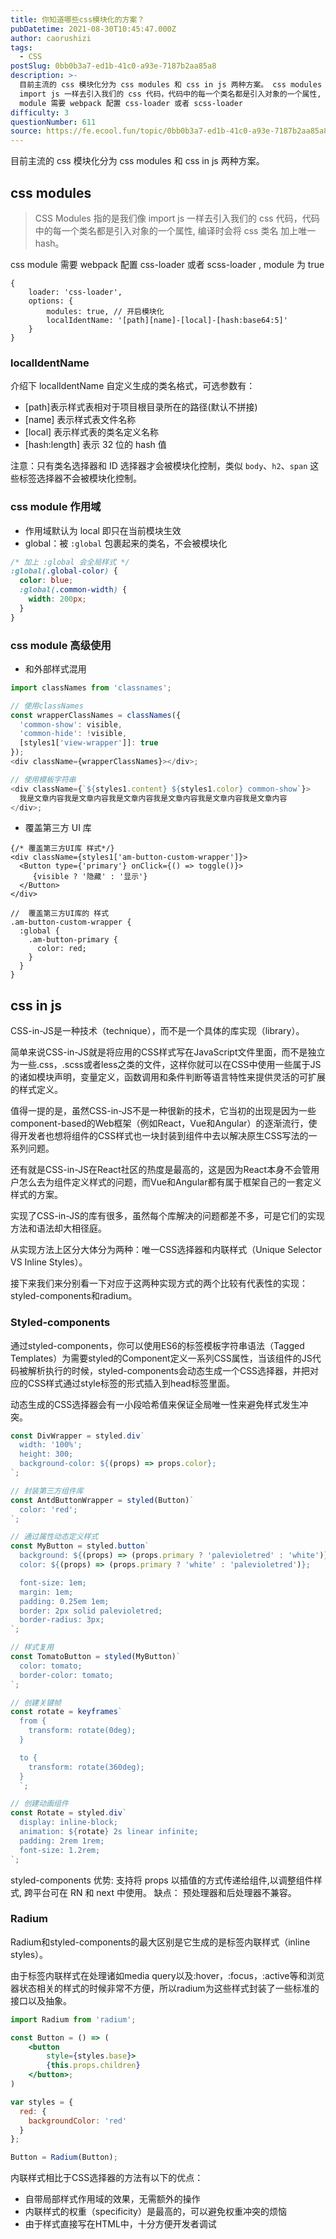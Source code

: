 ```yaml
---
title: 你知道哪些css模块化的方案？
pubDatetime: 2021-08-30T10:45:47.000Z
author: caorushizi
tags:
  - CSS
postSlug: 0bb0b3a7-ed1b-41c0-a93e-7187b2aa85a8
description: >-
  目前主流的 css 模块化分为 css modules 和 css in js 两种方案。 css modules CSS Modules 指的是我们像
  import js 一样去引入我们的 css 代码，代码中的每一个类名都是引入对象的一个属性, 编译时会将 css 类名 加上唯一 hash。 css
  module 需要 webpack 配置 css-loader 或者 scss-loader 
difficulty: 3
questionNumber: 611
source: https://fe.ecool.fun/topic/0bb0b3a7-ed1b-41c0-a93e-7187b2aa85a8
---
```


目前主流的 css 模块化分为 css modules 和 css in js 两种方案。

## css modules

> CSS Modules 指的是我们像 import js 一样去引入我们的 css 代码，代码中的每一个类名都是引入对象的一个属性, 编译时会将 css 类名 加上唯一 hash。

css module 需要 webpack 配置 css-loader 或者 scss-loader , module 为 true

```
{
    loader: 'css-loader',
    options: {
        modules: true, // 开启模块化
        localIdentName: '[path][name]-[local]-[hash:base64:5]'
    }
}
```

### localIdentName

介绍下 localIdentName 自定义生成的类名格式，可选参数有：

* [path]表示样式表相对于项目根目录所在的路径(默认不拼接)
* [name] 表示样式表文件名称
* [local] 表示样式表的类名定义名称
* [hash:length] 表示 32 位的 hash 值

注意：只有类名选择器和 ID 选择器才会被模块化控制，类似 `body`、`h2`、`span` 这些标签选择器不会被模块化控制。

### css module 作用域

* 作用域默认为 local 即只在当前模块生效
* global：被 `:global` 包裹起来的类名，不会被模块化

```css
/* 加上 :global 会全局样式 */
:global(.global-color) {
  color: blue;
  :global(.common-width) {
    width: 200px;
  }
}
```

### css module 高级使用

* 和外部样式混用

```js
import classNames from 'classnames';

// 使用classNames
const wrapperClassNames = classNames({
  'common-show': visible,
  'common-hide': !visible,
  [styles1['view-wrapper']]: true
});
<div className={wrapperClassNames}></div>;

// 使用模板字符串
<div className={`${styles1.content} ${styles1.color} common-show`}>
  我是文章内容我是文章内容我是文章内容我是文章内容我是文章内容我是文章内容
</div>;
```

* 覆盖第三方 UI 库

```
{/* 覆盖第三方UI库 样式*/}
<div className={styles1['am-button-custom-wrapper']}>
  <Button type={'primary'} onClick={() => toggle()}>
     {visible ? '隐藏' : '显示'}
  </Button>
</div>

//  覆盖第三方UI库的 样式
.am-button-custom-wrapper {
  :global {
    .am-button-primary {
      color: red;
    }
  }
}
```

## css in js

CSS-in-JS是一种技术（technique），而不是一个具体的库实现（library）。

简单来说CSS-in-JS就是将应用的CSS样式写在JavaScript文件里面，而不是独立为一些.css，.scss或者less之类的文件，这样你就可以在CSS中使用一些属于JS的诸如模块声明，变量定义，函数调用和条件判断等语言特性来提供灵活的可扩展的样式定义。

值得一提的是，虽然CSS-in-JS不是一种很新的技术，它当初的出现是因为一些component-based的Web框架（例如React，Vue和Angular）的逐渐流行，使得开发者也想将组件的CSS样式也一块封装到组件中去以解决原生CSS写法的一系列问题。

还有就是CSS-in-JS在React社区的热度是最高的，这是因为React本身不会管用户怎么去为组件定义样式的问题，而Vue和Angular都有属于框架自己的一套定义样式的方案。

实现了CSS-in-JS的库有很多，虽然每个库解决的问题都差不多，可是它们的实现方法和语法却大相径庭。

从实现方法上区分大体分为两种：唯一CSS选择器和内联样式（Unique Selector VS Inline Styles）。

接下来我们来分别看一下对应于这两种实现方式的两个比较有代表性的实现：styled-components和radium。

### Styled-components

通过styled-components，你可以使用ES6的标签模板字符串语法（Tagged Templates）为需要styled的Component定义一系列CSS属性，当该组件的JS代码被解析执行的时候，styled-components会动态生成一个CSS选择器，并把对应的CSS样式通过style标签的形式插入到head标签里面。

动态生成的CSS选择器会有一小段哈希值来保证全局唯一性来避免样式发生冲突。

```jsx
const DivWrapper = styled.div`
  width: '100%';
  height: 300;
  background-color: ${(props) => props.color};
`;

// 封装第三方组件库
const AntdButtonWrapper = styled(Button)`
  color: 'red';
`;

// 通过属性动态定义样式
const MyButton = styled.button`
  background: ${(props) => (props.primary ? 'palevioletred' : 'white')};
  color: ${(props) => (props.primary ? 'white' : 'palevioletred')};

  font-size: 1em;
  margin: 1em;
  padding: 0.25em 1em;
  border: 2px solid palevioletred;
  border-radius: 3px;
`;

// 样式复用
const TomatoButton = styled(MyButton)`
  color: tomato;
  border-color: tomato;
`;

// 创建关键帧
const rotate = keyframes`
  from {
    transform: rotate(0deg);
  }

  to {
    transform: rotate(360deg);
  }
  `;

// 创建动画组件
const Rotate = styled.div`
  display: inline-block;
  animation: ${rotate} 2s linear infinite;
  padding: 2rem 1rem;
  font-size: 1.2rem;
`;
```

styled-components 优势: 支持将 props 以插值的方式传递给组件,以调整组件样式, 跨平台可在 RN 和 next 中使用。 缺点： 预处理器和后处理器不兼容。

### Radium

Radium和styled-components的最大区别是它生成的是标签内联样式（inline styles）。

由于标签内联样式在处理诸如media query以及:hover，:focus，:active等和浏览器状态相关的样式的时候非常不方便，所以radium为这些样式封装了一些标准的接口以及抽象。

```jsx
import Radium from 'radium';

const Button = () => (
    <button
        style={styles.base}>
        {this.props.children}
    </button>;
)

var styles = {
  red: {
    backgroundColor: 'red'
  }
};

Button = Radium(Button);
```

内联样式相比于CSS选择器的方法有以下的优点： 

* 自带局部样式作用域的效果，无需额外的操作
* 内联样式的权重（specificity）是最高的，可以避免权重冲突的烦恼 
* 由于样式直接写在HTML中，十分方便开发者调试
